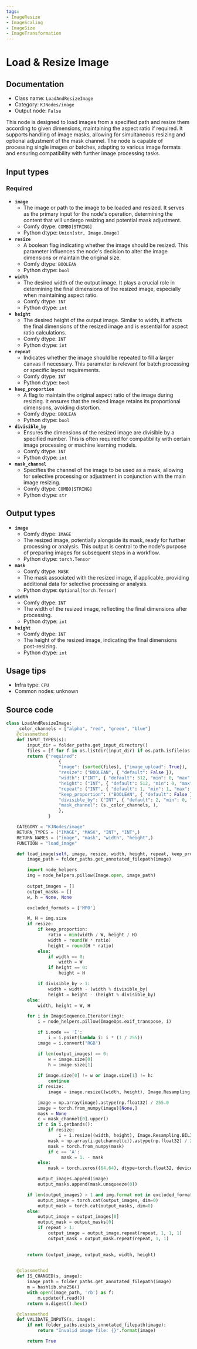```yaml
---
tags:
- ImageResize
- ImageScaling
- ImageSize
- ImageTransformation
---
```


# Load & Resize Image
## Documentation
- Class name: `LoadAndResizeImage`
- Category: `KJNodes/image`
- Output node: `False`

This node is designed to load images from a specified path and resize them according to given dimensions, maintaining the aspect ratio if required. It supports handling of image masks, allowing for simultaneous resizing and optional adjustment of the mask channel. The node is capable of processing single images or batches, adapting to various image formats and ensuring compatibility with further image processing tasks.
## Input types
### Required
- **`image`**
    - The image or path to the image to be loaded and resized. It serves as the primary input for the node's operation, determining the content that will undergo resizing and potential mask adjustment.
    - Comfy dtype: `COMBO[STRING]`
    - Python dtype: `Union[str, Image.Image]`
- **`resize`**
    - A boolean flag indicating whether the image should be resized. This parameter influences the node's decision to alter the image dimensions or maintain the original size.
    - Comfy dtype: `BOOLEAN`
    - Python dtype: `bool`
- **`width`**
    - The desired width of the output image. It plays a crucial role in determining the final dimensions of the resized image, especially when maintaining aspect ratio.
    - Comfy dtype: `INT`
    - Python dtype: `int`
- **`height`**
    - The desired height of the output image. Similar to width, it affects the final dimensions of the resized image and is essential for aspect ratio calculations.
    - Comfy dtype: `INT`
    - Python dtype: `int`
- **`repeat`**
    - Indicates whether the image should be repeated to fill a larger canvas if necessary. This parameter is relevant for batch processing or specific layout requirements.
    - Comfy dtype: `INT`
    - Python dtype: `bool`
- **`keep_proportion`**
    - A flag to maintain the original aspect ratio of the image during resizing. It ensures that the resized image retains its proportional dimensions, avoiding distortion.
    - Comfy dtype: `BOOLEAN`
    - Python dtype: `bool`
- **`divisible_by`**
    - Ensures the dimensions of the resized image are divisible by a specified number. This is often required for compatibility with certain image processing or machine learning models.
    - Comfy dtype: `INT`
    - Python dtype: `int`
- **`mask_channel`**
    - Specifies the channel of the image to be used as a mask, allowing for selective processing or adjustment in conjunction with the main image resizing.
    - Comfy dtype: `COMBO[STRING]`
    - Python dtype: `str`
## Output types
- **`image`**
    - Comfy dtype: `IMAGE`
    - The resized image, potentially alongside its mask, ready for further processing or analysis. This output is central to the node's purpose of preparing images for subsequent steps in a workflow.
    - Python dtype: `torch.Tensor`
- **`mask`**
    - Comfy dtype: `MASK`
    - The mask associated with the resized image, if applicable, providing additional data for selective processing or analysis.
    - Python dtype: `Optional[torch.Tensor]`
- **`width`**
    - Comfy dtype: `INT`
    - The width of the resized image, reflecting the final dimensions after processing.
    - Python dtype: `int`
- **`height`**
    - Comfy dtype: `INT`
    - The height of the resized image, indicating the final dimensions post-resizing.
    - Python dtype: `int`
## Usage tips
- Infra type: `CPU`
- Common nodes: unknown


## Source code
```python
class LoadAndResizeImage:
    _color_channels = ["alpha", "red", "green", "blue"]
    @classmethod
    def INPUT_TYPES(s):
        input_dir = folder_paths.get_input_directory()
        files = [f for f in os.listdir(input_dir) if os.path.isfile(os.path.join(input_dir, f))]
        return {"required":
                    {
                    "image": (sorted(files), {"image_upload": True}),
                    "resize": ("BOOLEAN", { "default": False }),
                    "width": ("INT", { "default": 512, "min": 0, "max": MAX_RESOLUTION, "step": 8, }),
                    "height": ("INT", { "default": 512, "min": 0, "max": MAX_RESOLUTION, "step": 8, }),
                    "repeat": ("INT", { "default": 1, "min": 1, "max": 4096, "step": 1, }),
                    "keep_proportion": ("BOOLEAN", { "default": False }),
                    "divisible_by": ("INT", { "default": 2, "min": 0, "max": 512, "step": 1, }),
                    "mask_channel": (s._color_channels, ), 
                    },
                }

    CATEGORY = "KJNodes/image"
    RETURN_TYPES = ("IMAGE", "MASK", "INT", "INT",)
    RETURN_NAMES = ("image", "mask", "width", "height",)
    FUNCTION = "load_image"

    def load_image(self, image, resize, width, height, repeat, keep_proportion, divisible_by, mask_channel):
        image_path = folder_paths.get_annotated_filepath(image)

        import node_helpers
        img = node_helpers.pillow(Image.open, image_path)
        
        output_images = []
        output_masks = []
        w, h = None, None

        excluded_formats = ['MPO']

        W, H = img.size
        if resize:
            if keep_proportion:
                ratio = min(width / W, height / H)
                width = round(W * ratio)
                height = round(H * ratio)
            else:
                if width == 0:
                    width = W
                if height == 0:
                    height = H

            if divisible_by > 1:
                width = width - (width % divisible_by)
                height = height - (height % divisible_by)
        else:
            width, height = W, H

        for i in ImageSequence.Iterator(img):
            i = node_helpers.pillow(ImageOps.exif_transpose, i)

            if i.mode == 'I':
                i = i.point(lambda i: i * (1 / 255))
            image = i.convert("RGB")

            if len(output_images) == 0:
                w = image.size[0]
                h = image.size[1]
            
            if image.size[0] != w or image.size[1] != h:
                continue
            if resize:
                image = image.resize((width, height), Image.Resampling.BILINEAR)

            image = np.array(image).astype(np.float32) / 255.0
            image = torch.from_numpy(image)[None,]
            mask = None
            c = mask_channel[0].upper()
            if c in i.getbands():
                if resize:
                    i = i.resize((width, height), Image.Resampling.BILINEAR)
                mask = np.array(i.getchannel(c)).astype(np.float32) / 255.0
                mask = torch.from_numpy(mask)
                if c == 'A':
                     mask = 1. - mask
            else:
                mask = torch.zeros((64,64), dtype=torch.float32, device="cpu")

            output_images.append(image)
            output_masks.append(mask.unsqueeze(0))

        if len(output_images) > 1 and img.format not in excluded_formats:
            output_image = torch.cat(output_images, dim=0)
            output_mask = torch.cat(output_masks, dim=0)
        else:
            output_image = output_images[0]
            output_mask = output_masks[0]
            if repeat > 1:
                output_image = output_image.repeat(repeat, 1, 1, 1)
                output_mask = output_mask.repeat(repeat, 1, 1)

     
        return (output_image, output_mask, width, height)
        

    @classmethod
    def IS_CHANGED(s, image):
        image_path = folder_paths.get_annotated_filepath(image)
        m = hashlib.sha256()
        with open(image_path, 'rb') as f:
            m.update(f.read())
        return m.digest().hex()

    @classmethod
    def VALIDATE_INPUTS(s, image):
        if not folder_paths.exists_annotated_filepath(image):
            return "Invalid image file: {}".format(image)

        return True

```
